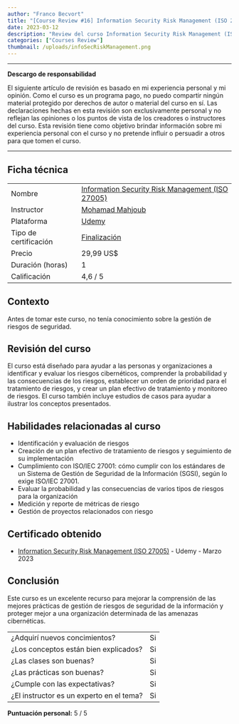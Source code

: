 ```yaml
---
author: "Franco Becvort"
title: "[Course Review #16] Information Security Risk Management (ISO 27005)"
date: 2023-03-12
description: "Review del curso Information Security Risk Management (ISO 27005)"
categories: ["Courses Review"]
thumbnail: /uploads/infoSecRiskManagement.png
---
```


---

**Descargo de responsabilidad**

El siguiente artículo de revisión es basado en mi experiencia personal y mi opinión. Como el curso es un programa pago, no puedo compartir ningún material protegido por derechos de autor o material del curso en sí. Las declaraciones hechas en esta revisión son exclusivamente personal y no reflejan las opiniones o los puntos de vista de los creadores o instructores del curso. Esta revisión tiene como objetivo brindar información sobre mi experiencia personal con el curso y no pretende influir o persuadir a otros para que tomen el curso.

---

## Ficha técnica

|                       |                                                                                                                                                                                                                    |
| --------------------- | ------------------------------------------------------------------------------------------------------------------------------------------------------------------------------------------------------------------ |
| Nombre                | [Information Security Risk Management (ISO 27005)](https://www.udemy.com/course/information-security-risk-management-iso-27005/)                                                                                   |
| Instructor            | [Mohamad Mahjoub](https://www.linkedin.com/in/mohammadmahjoub/)                                                                                                                                                    |
| Plataforma            | [Udemy](https://www.udemy.com/)                                                                                                                                                                                    |
| Tipo de certificación | [Finalización](https://support.udemy.com/hc/es/sections/360011037194-Certificados-de-finalizaci%C3%B3n#:~:text=Los%20certificados%20de%20finalizaci%C3%B3n%20sirven,certificados%20no%20tienen%20validez%20legal.) |
| Precio                | 29,99 US$                                                                                                                                                                                                          |
| Duración \(horas\)    | 1                                                                                                                                                                                                                  |
| Calificación          | 4,6 / 5                                                                                                                                                                                                            |

## Contexto

Antes de tomar este curso, no tenía conocimiento sobre la gestión de riesgos de seguridad.

## Revisión del curso

El curso está diseñado para ayudar a las personas y organizaciones a identificar y evaluar los riesgos cibernéticos, comprender la probabilidad y las consecuencias de los riesgos, establecer un orden de prioridad para el tratamiento de riesgos, y crear un plan efectivo de tratamiento y monitoreo de riesgos. El curso también incluye estudios de casos para ayudar a ilustrar los conceptos presentados.

## Habilidades relacionadas al curso

- Identificación y evaluación de riesgos
- Creación de un plan efectivo de tratamiento de riesgos y seguimiento de su implementación
- Cumplimiento con ISO/IEC 27001: cómo cumplir con los estándares de un Sistema de Gestión de Seguridad de la Información (SGSI), según lo exige ISO/IEC 27001.
- Evaluar la probabilidad y las consecuencias de varios tipos de riesgos para la organización
- Medición y reporte de métricas de riesgo
- Gestión de proyectos relacionados con riesgo

## Certificado obtenido

- [Information Security Risk Management (ISO 27005)](https://udemy-certificate.s3.amazonaws.com/pdf/UC-4638dbc2-090e-4d99-a041-36f5edced2f6.pdf) - Udemy - Marzo 2023

## Conclusión

Este curso es un excelente recurso para mejorar la comprensión de las mejores prácticas de gestión de riesgos de seguridad de la información y proteger mejor a una organización determinada de las amenazas cibernéticas.

|                                          |     |
| ---------------------------------------- | --- |
| ¿Adquirí nuevos concimientos?            | Si  |
| ¿Los conceptos están bien explicados?    | Si  |
| ¿Las clases son buenas?                  | Si  |
| ¿Las prácticas son buenas?               | Si  |
| ¿Cumple con las expectativas?            | Si  |
| ¿El instructor es un experto en el tema? | Si  |

**Puntuación personal:** 5 / 5
